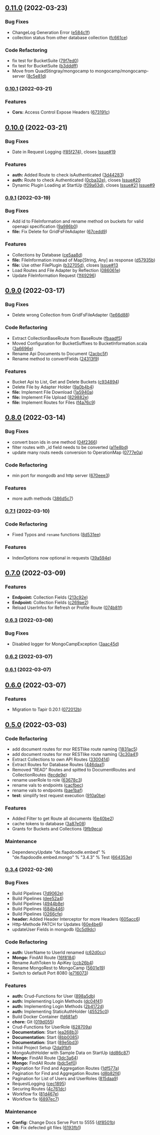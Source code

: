 ## [0.11.0](https://github.com/mongocamp/mongocamp-server/compare/v0.10.1...v0.11.0) (2022-03-23)


### Bug Fixes

* ChangeLog Generation Error ([e584c1f](https://github.com/mongocamp/mongocamp-server/commit/e584c1ff6b6e1d07f7deb7b5c9ead694769dcf4b))
* collection status from other database collection ([fc661ce](https://github.com/mongocamp/mongocamp-server/commit/fc661ceb6dc16ba1c299fd3af2d5f1060353cace))


### Code Refactoring

* fix test for BucketSuite ([79f7ed0](https://github.com/mongocamp/mongocamp-server/commit/79f7ed008144c93d83840c576415b7490f7e9883))
* fix test for BucketSuite ([b3dddff](https://github.com/mongocamp/mongocamp-server/commit/b3dddff0d8940c777fb55d4c722a66c2f05baddf))
* Move from QuadStingray/mongocamp to  mongocamp/mongocamp-server ([8c5e81d](https://github.com/mongocamp/mongocamp-server/commit/8c5e81df0244c26d07ea51e0b3753a186c9649d5))

### [0.10.1](https://github.com/mongocamp/mongocamp-server/compare/v0.10.0...v0.10.1) (2022-03-21)


### Features

* **Cors:** Access Control Expose Headers ([673191c](https://github.com/mongocamp/mongocamp-server/commit/673191c720189e8a8ac8213b6313a08903630023))

## [0.10.0](https://github.com/mongocamp/mongocamp-server/compare/v0.9.1...v0.10.0) (2022-03-21)


### Bug Fixes

* Date in Request Logging ([f85f274](https://github.com/mongocamp/mongocamp-server/commit/f85f2744fcbfa10d790f77daab3214c3a798fd07)), closes [Issue#19](https://github.com/mongocamp/Issue/issues/19)


### Features

* **auth:** Added Route to check isAuthenticated ([3d44283](https://github.com/mongocamp/mongocamp-server/commit/3d442835eacd27c19cd85f3aa4b24f2cfb9fbd6e))
* **auth:** Route to check Authenticated ([0cba32e](https://github.com/mongocamp/mongocamp-server/commit/0cba32e637d8bfee82675c7a4fbe67cae57381ba)), closes [Issue#20](https://github.com/mongocamp/Issue/issues/20)
* Dynamic Plugin Loading at StartUp ([f09a63d](https://github.com/mongocamp/mongocamp-server/commit/f09a63d3b0c7dde86a819f70a76400c57a1a7138)), closes [Issue#21](https://github.com/mongocamp/Issue/issues/21) [Issue#9](https://github.com/mongocamp/Issue/issues/9)

### [0.9.1](https://github.com/mongocamp/mongocamp-server/compare/v0.9.0...v0.9.1) (2022-03-19)


### Bug Fixes

* Add id to FileInformation and rename method on buckets for valid openapi specification ([9a986b0](https://github.com/mongocamp/mongocamp-server/commit/9a986b0d3516c6e00e5c2c5f9d886e96684d146e))
* **file:** Fix Delete for GridFsFileAdapter ([67cedd9](https://github.com/mongocamp/mongocamp-server/commit/67cedd98616bd63992df53ae40d6e2e429b1cff5))


### Features

* Collections by Database ([ce5aa8d](https://github.com/mongocamp/mongocamp-server/commit/ce5aa8dcf4d4cfb6b449aa53d10ecf00ab512092))
* **file:** FileInformation instead of Map[String, Any] as response ([d57935b](https://github.com/mongocamp/mongocamp-server/commit/d57935bc3c562ef85519be0780d6e31069dafb91))
* **file:** Use other FilePlugin ([b32705d](https://github.com/mongocamp/mongocamp-server/commit/b32705d976fccf7a529cad8e01678d0a0d60ae4b)), closes [Issue#13](https://github.com/mongocamp/Issue/issues/13)
* Load Routes and File Adapter by Reflection ([086061e](https://github.com/mongocamp/mongocamp-server/commit/086061e65fd2f1a28112d990692170a49bb95a03))
* Update FileInformation Request ([1f49296](https://github.com/mongocamp/mongocamp-server/commit/1f492960989e65faf49298777baea1f13a52ba88))

## [0.9.0](https://github.com/mongocamp/mongocamp-server/compare/v0.8.0...v0.9.0) (2022-03-17)


### Bug Fixes

* Delete wrong Collection from GridFsFileAdapter ([1e66d88](https://github.com/mongocamp/mongocamp-server/commit/1e66d88605b761d553cd51156528b0109ce56d36))


### Code Refactoring

* Extract CollectionBaseRoute from BaseRoute ([fbaadf5](https://github.com/mongocamp/mongocamp-server/commit/fbaadf5c90f33ec56799bbb96c468b76fa44c615))
* Moved Configuration for BucketSuffixes to BucketInformation.scala ([3a6696e](https://github.com/mongocamp/mongocamp-server/commit/3a6696e74c332accf098183021f4f7984e1aae73))
* Rename Api Documents to Document ([2acbc5f](https://github.com/mongocamp/mongocamp-server/commit/2acbc5fe298a4927fcb7f5314ad3db885ad557d8))
* Rename method to convertFields ([24313f9](https://github.com/mongocamp/mongocamp-server/commit/24313f91d716b224f8b3fa48cc60b779a62b4f2d))


### Features

* Bucket Api to List, Get and Delete Buckets ([c934894](https://github.com/mongocamp/mongocamp-server/commit/c9348943b0f1c822016503d551a21dd97b371c8b))
* Delete File by Adapter Holder ([9a0b4b4](https://github.com/mongocamp/mongocamp-server/commit/9a0b4b40c8513ae577665fdd6f203f551d34794f))
* **file:** Implement File Download ([1a5940a](https://github.com/mongocamp/mongocamp-server/commit/1a5940a4dd48517fa40f94b35604a062ac1d9868))
* **file:** Implement File Upload ([829882e](https://github.com/mongocamp/mongocamp-server/commit/829882ea551238fbe494f4043490775958cfc092))
* **file:** Implement Routes for Files ([f4a76c9](https://github.com/mongocamp/mongocamp-server/commit/f4a76c978438d2768568c97884bd5e5d0dda703f))

## [0.8.0](https://github.com/mongocamp/mongocamp-server/compare/v0.7.1...v0.8.0) (2022-03-14)


### Bug Fixes

* convert bson ids in one method ([04f2366](https://github.com/mongocamp/mongocamp-server/commit/04f2366c1a41554d1693133d2c4f8090348a0963))
* filter routes with _id field needs to be converted ([a11e8bd](https://github.com/mongocamp/mongocamp-server/commit/a11e8bd96445aba4e329d2393614eed94cc1c6cd))
* update many routs needs conversion to OperationMap ([0777e0a](https://github.com/mongocamp/mongocamp-server/commit/0777e0ae58528ec348fbd897e470103dbcb3a12b))


### Code Refactoring

* min port for mongodb and http server ([670eee3](https://github.com/mongocamp/mongocamp-server/commit/670eee33e76070d0c4a19c0010a69d11bc89855a))


### Features

* more auth methods ([386d5c7](https://github.com/mongocamp/mongocamp-server/commit/386d5c7c05ae3709e09cbad61df51b286724fce2))

### [0.7.1](https://github.com/mongocamp/mongocamp-server/compare/v0.7.0...v0.7.1) (2022-03-10)


### Code Refactoring

* Fixed Typos and `rename` functions ([8d531ee](https://github.com/mongocamp/mongocamp-server/commit/8d531eea5751829363e28a75cb066476535ecfb7))


### Features

* IndexOptions now optional in requests ([39a594e](https://github.com/mongocamp/mongocamp-server/commit/39a594ef20eeb350e1e93724214c5dc9a3acb431))

## [0.7.0](https://github.com/mongocamp/mongocamp-server/compare/v0.6.3...v0.7.0) (2022-03-09)


### Features

* **Endpoint:** Collection Fields ([213c92e](https://github.com/mongocamp/mongocamp-server/commit/213c92ef66430d84b56eaac76d152a44862cb119))
* **Endpoint:** Collection Fields ([c269ae2](https://github.com/mongocamp/mongocamp-server/commit/c269ae233a3bc2397a7163d9194e4c79d666326c))
* Reload UserInfos for Refresh or Profile Route ([074b81f](https://github.com/mongocamp/mongocamp-server/commit/074b81fdafc78040943cdabae2eb3624b3dec6de))

### [0.6.3](https://github.com/mongocamp/mongocamp-server/compare/v0.6.2...v0.6.3) (2022-03-08)


### Bug Fixes

* Disabled logger for MongoCampException ([3aac45d](https://github.com/mongocamp/mongocamp-server/commit/3aac45d1cc906e36a4f2e5f9a5ac5e4bd7e09cdf))

### [0.6.2](https://github.com/mongocamp/mongocamp-server/compare/v0.6.1...v0.6.2) (2022-03-07)

### [0.6.1](https://github.com/mongocamp/mongocamp-server/compare/v0.6.0...v0.6.1) (2022-03-07)

## [0.6.0](https://github.com/mongocamp/mongocamp-server/compare/v0.5.0...v0.6.0) (2022-03-07)


### Features

* Migration to Tapir 0.20.1 ([072012b](https://github.com/mongocamp/mongocamp-server/commit/072012bfa73a166d70c0d7c944935761a68ad430))

## [0.5.0](https://github.com/mongocamp/mongocamp-server/compare/v0.3.4...v0.5.0) (2022-03-03)


### Code Refactoring

* add document routes for mor RESTlike route naming ([1831ac5](https://github.com/mongocamp/mongocamp-server/commit/1831ac51e392a2145d0e4aa50b59087bd70dcf02))
* add document routes for mor RESTlike route naming ([3c30a41](https://github.com/mongocamp/mongocamp-server/commit/3c30a41b2cce1f427b65981d627aef65765e9680))
* Extract Collections to own API Routes ([3300414](https://github.com/mongocamp/mongocamp-server/commit/3300414c02916eb943242e2a9579a1404ff57a70))
* Extract Routes for Database Routes ([446daa1](https://github.com/mongocamp/mongocamp-server/commit/446daa127ecac2f9a326c8263ebf5b81ee0472a5))
* Removed "READ" Routes and spitted to DocumentRoutes and CollectionRoutes ([fecde9e](https://github.com/mongocamp/mongocamp-server/commit/fecde9e5bf4203a8fc3de2ea779f36c48dd2d90c))
* rename userRole to role ([63678c3](https://github.com/mongocamp/mongocamp-server/commit/63678c3ae571ba86b89872ecfbf07b8719ed4165))
* rename vals to endpoints ([cacfbec](https://github.com/mongocamp/mongocamp-server/commit/cacfbeca590c348242cbf48a03388a186188846b))
* rename vals to endpoints ([bae1baf](https://github.com/mongocamp/mongocamp-server/commit/bae1baf2e0d62080f7ce45c426c06ad421d905c1))
* **test:** simplify test request execution ([910a0be](https://github.com/mongocamp/mongocamp-server/commit/910a0bed7a2d8a0b69bf8f030584b0484aa25733))


### Features

* Added Filter to get Route all documents ([6e40be2](https://github.com/mongocamp/mongocamp-server/commit/6e40be23d90c2aa08e88cc2ebeea8bcbaf9ab8b9))
* cache tokens to database ([3a87e08](https://github.com/mongocamp/mongocamp-server/commit/3a87e084b1b1cbfb1f70d0cb46153bd3f257b9b9))
* Grants for Buckets and Collections ([9fb9eca](https://github.com/mongocamp/mongocamp-server/commit/9fb9eca217c941f2c4b06762609a78eb0d7d3a75))


### Maintenance

* DependencyUpdate "de.flapdoodle.embed" % "de.flapdoodle.embed.mongo" % "3.4.3" % Test ([664353e](https://github.com/mongocamp/mongocamp-server/commit/664353e288c9109482bfe41103e30b8743166c42))

### [0.3.4](https://github.com/mongocamp/mongocamp-server/compare/2da91bf348c241ac31459055b9460898100318a7...v0.3.4) (2022-02-26)


### Bug Fixes

* Build Pipelines ([7d9062e](https://github.com/mongocamp/mongocamp-server/commit/7d9062ee3e3290a950084ceb8be9a0054f3b9ddb))
* Build Pipelines ([dee52a4](https://github.com/mongocamp/mongocamp-server/commit/dee52a4154856089d9dc7b99bea72ae4c6fa73cb))
* Build Pipelines ([4944b8e](https://github.com/mongocamp/mongocamp-server/commit/4944b8ee8b9a809f8d74663bbf53fee8eed1c1d6))
* Build Pipelines ([684b446](https://github.com/mongocamp/mongocamp-server/commit/684b4462858621a1546101cf5d963bbd6fc61e26))
* Build Pipelines ([0266cfe](https://github.com/mongocamp/mongocamp-server/commit/0266cfe8dc6dab0d03de0253d24a755d02ef881a))
* **header:** Added Header Interceptor for more Headers ([605acc6](https://github.com/mongocamp/mongocamp-server/commit/605acc6fd41b79aaf82d26024aa26f6d3d6877f4))
* Http-Methode PATCH for Updates ([60e4be6](https://github.com/mongocamp/mongocamp-server/commit/60e4be65186ef64d09848fb1fb9f3612936e8009))
* updateUser Fields in mongodb ([0c5d9dc](https://github.com/mongocamp/mongocamp-server/commit/0c5d9dc1f5d42dcb7d7a6370d118bd175a03706c))


### Code Refactoring

* **auth:** UserName to UserId renamed ([c62d0cc](https://github.com/mongocamp/mongocamp-server/commit/c62d0cc166cb80fd3b9d9432a93a579acaed18dc))
* **Mongo:** FindAll Route ([16f8184](https://github.com/mongocamp/mongocamp-server/commit/16f8184b5970d8fd4e98ff514f816afd80ab8aa6))
* Rename AuthToken to ApiKey ([ccb26b4](https://github.com/mongocamp/mongocamp-server/commit/ccb26b41a1726b98ae435301389c640dc94fccd0))
* Rename MongoRest to MongoCamp ([5601e19](https://github.com/mongocamp/mongocamp-server/commit/5601e196a43576919be17aa573bec9ec9aa7196f))
* Switch to default Port 8080 ([e716073](https://github.com/mongocamp/mongocamp-server/commit/e716073da955fa657480b873e9c85902cfb5fcb4))


### Features

* **auth:** Crud-Functions for User ([898a5db](https://github.com/mongocamp/mongocamp-server/commit/898a5db9991ee20ff9dee304bbda6bf5bcc77b8e))
* **auth:** Implementing Login Methods ([dc04f41](https://github.com/mongocamp/mongocamp-server/commit/dc04f415b2fae99440029c95c45198a6b33ebb18))
* **auth:** Implementing Login Methods ([2b4172d](https://github.com/mongocamp/mongocamp-server/commit/2b4172de1eb3617a7e5c403fd369edaab735ac2e))
* **auth:** Implementing StaticAuthHolder ([45525c0](https://github.com/mongocamp/mongocamp-server/commit/45525c00bb3ba4adf4dc87585b24ab75482118dc))
* Build Docker Container ([fd681af](https://github.com/mongocamp/mongocamp-server/commit/fd681af293f08b686d08d1c07445b3801f42993f))
* **chore:** Git ([019d055](https://github.com/mongocamp/mongocamp-server/commit/019d055c92be95f12c64a6407c69208cb535892b))
* Crud-Functions for UserRole ([628709a](https://github.com/mongocamp/mongocamp-server/commit/628709a9fdc563643c3557314740413a14b9c112))
* **Documentation:** Start ([ea268b3](https://github.com/mongocamp/mongocamp-server/commit/ea268b30ff2fe10997703b93ff1d53908d098fd5))
* **Documentation:** Start ([8bb0085](https://github.com/mongocamp/mongocamp-server/commit/8bb00857f1fbdaccde7d95f56d1f47de0e7579c0))
* **Documentation:** Start ([89e5bd3](https://github.com/mongocamp/mongocamp-server/commit/89e5bd334c446467b9a111aaf896ee14e32fb0a0))
* Initial Project Setup ([2da91bf](https://github.com/mongocamp/mongocamp-server/commit/2da91bf348c241ac31459055b9460898100318a7))
* MongoAuthHolder with Sample Data on StartUp ([dd86c87](https://github.com/mongocamp/mongocamp-server/commit/dd86c87aeb9e12fe61b47b08fcc2b731c7cb0a3c))
* **Mongo:** FindAll Route ([3dc3a64](https://github.com/mongocamp/mongocamp-server/commit/3dc3a64b38384278e2c6f51778ea9ec4e2dd1184))
* **Mongo:** FindAll Route ([bdc5ef0](https://github.com/mongocamp/mongocamp-server/commit/bdc5ef01acdf97fb47676fb53bfc161269ed2b84))
* Pagination for Find and Aggregation Routes ([1df577a](https://github.com/mongocamp/mongocamp-server/commit/1df577a0c77055d11d4d9ef9dd9f3f39c2980508))
* Pagination for Find and Aggregation Routes ([d8b82f4](https://github.com/mongocamp/mongocamp-server/commit/d8b82f49ae9a6c71ae8fe4b6542a563cd3725315))
* Pagination for List of Users and UserRoles ([815daa9](https://github.com/mongocamp/mongocamp-server/commit/815daa9e872c93905bb4d4bf1383ca46e876b9f0))
* RequestLogging ([cec1895](https://github.com/mongocamp/mongocamp-server/commit/cec189546bb97ddd303ea0a5c85ddcc088fb99a3))
* Securing Routes ([4c761dc](https://github.com/mongocamp/mongocamp-server/commit/4c761dcade34d7db964f2d7d97caab0daad01438))
* Workflow fix ([81d467e](https://github.com/mongocamp/mongocamp-server/commit/81d467ef5a4bde61fd2690c5f1d8f20bc5deea29))
* Workflow fix ([6897ec7](https://github.com/mongocamp/mongocamp-server/commit/6897ec7b12a3f607bbf6fb2de877580ad4c421e2))


### Maintenance

* **Config:** Change Docs Serve Port to 5555 ([4f8501b](https://github.com/mongocamp/mongocamp-server/commit/4f8501b6d9f1472d7fb1847a5da6ff7f071b1245))
* **Git:** Fix defected git files ([6193fb1](https://github.com/mongocamp/mongocamp-server/commit/6193fb1809139b56db02ac1ee978a4d5735d59e5))

